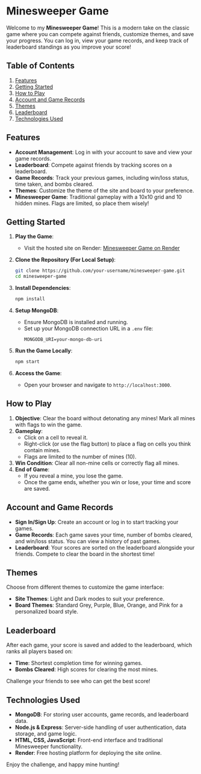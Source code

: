 # Minesweeper Game

Welcome to my **Minesweeper Game**! This is a modern take on the classic game where you can compete against friends, customize themes, and save your progress. You can log in, view your game records, and keep track of leaderboard standings as you improve your score!

## Table of Contents
1. [Features](#features)
2. [Getting Started](#getting-started)
3. [How to Play](#how-to-play)
4. [Account and Game Records](#account-and-game-records)
5. [Themes](#themes)
6. [Leaderboard](#leaderboard)
7. [Technologies Used](#technologies-used)

## Features

- **Account Management**: Log in with your account to save and view your game records.
- **Leaderboard**: Compete against friends by tracking scores on a leaderboard.
- **Game Records**: Track your previous games, including win/loss status, time taken, and bombs cleared.
- **Themes**: Customize the theme of the site and board to your preference.
- **Minesweeper Game**: Traditional gameplay with a 10x10 grid and 10 hidden mines. Flags are limited, so place them wisely!

## Getting Started

1. **Play the Game**:
   - Visit the hosted site on Render: [Minesweeper Game on Render](https://mine-sweep.onrender.com)

2. **Clone the Repository (For Local Setup)**:
    ```bash
    git clone https://github.com/your-username/minesweeper-game.git
    cd minesweeper-game
    ```

3. **Install Dependencies**:
    ```bash
    npm install
    ```

4. **Setup MongoDB**:
   - Ensure MongoDB is installed and running.
   - Set up your MongoDB connection URL in a `.env` file:
     ```
     MONGODB_URI=your-mongo-db-uri
     ```

5. **Run the Game Locally**:
    ```bash
    npm start
    ```

6. **Access the Game**:
   - Open your browser and navigate to `http://localhost:3000`.

## How to Play

1. **Objective**: Clear the board without detonating any mines! Mark all mines with flags to win the game.
2. **Gameplay**:
   - Click on a cell to reveal it.
   - Right-click (or use the flag button) to place a flag on cells you think contain mines.
   - Flags are limited to the number of mines (10).
3. **Win Condition**: Clear all non-mine cells or correctly flag all mines.
4. **End of Game**:
   - If you reveal a mine, you lose the game.
   - Once the game ends, whether you win or lose, your time and score are saved.

## Account and Game Records

- **Sign In/Sign Up**: Create an account or log in to start tracking your games.
- **Game Records**: Each game saves your time, number of bombs cleared, and win/loss status. You can view a history of past games.
- **Leaderboard**: Your scores are sorted on the leaderboard alongside your friends. Compete to clear the board in the shortest time!

## Themes

Choose from different themes to customize the game interface:
- **Site Themes**: Light and Dark modes to suit your preference.
- **Board Themes**: Standard Grey, Purple, Blue, Orange, and Pink for a personalized board style.

## Leaderboard

After each game, your score is saved and added to the leaderboard, which ranks all players based on:
- **Time**: Shortest completion time for winning games.
- **Bombs Cleared**: High scores for clearing the most mines.

Challenge your friends to see who can get the best score!

## Technologies Used

- **MongoDB**: For storing user accounts, game records, and leaderboard data.
- **Node.js & Express**: Server-side handling of user authentication, data storage, and game logic.
- **HTML, CSS, JavaScript**: Front-end interface and traditional Minesweeper functionality.
- **Render**: Free hosting platform for deploying the site online.

Enjoy the challenge, and happy mine hunting!
